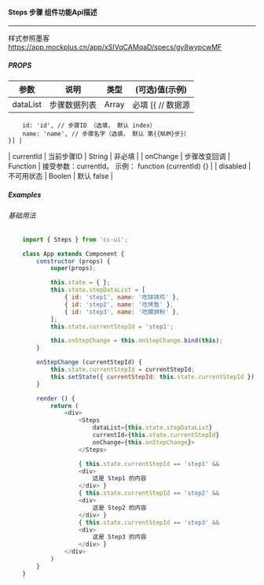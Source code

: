 #### Steps 步骤 组件功能Api描述

----------

样式参照墨客 https://app.mockplus.cn/app/xSIVqCAMqaD/specs/gy8wypcwMF


##### PROPS

|  参数   | 说明  | 类型 | (可选)值(示例) |
|  ----  | ----  | ---- | ---- |
| dataList | 步骤数据列表 | Array | 必填 [{ // 数据源
        id: 'id', // 步骤ID （选填， 默认 index）
        name: 'name', // 步骤名字（选填， 默认 第{{NUM}步}）
    }] |
| currentId  | 当前步骤ID | String | 非必填 |
| onChange | 步骤改变回调 | Function | 接受参数：currentId。 示例： function (currentId) {} |
| disabled | 不可用状态 | Boolen | 默认 false |


##### Examples  

###### 基础用法
```javascript
    import { Steps } from 'cc-ui';

    class App extends Component {
        constructor (props) {
            super(props);

            this.state = { };
            this.state.stepDataList = [
                { id: 'step1', name: '吃钵钵鸡' },
                { id: 'step2', name: '吃烤鱼' },
                { id: 'step3', name: '吃螺狮粉' },
            ];
            this.state.currentStepId = 'step1';

            this.onStepChange = this.onStepChange.bind(this);
        }

        onStepChange (currentStepId) {
            this.state.currentStepId = currentStepId;
            this.setState({ currentStepId: this.state.currentStepId });
        }

        render () {
            return (
                <div>
                    <Steps
                        dataList={this.state.stepDataList}
                        currentId={this.state.currentStepId}
                        onChange={this.onStepChange}>
                    </Steps>

                    { this.state.currentStepId == 'step1' &&
                    <div>
                        这是 Step1 的内容
                    </div> }
                    { this.state.currentStepId == 'step2' &&
                    <div>
                        这是 Step2 的内容
                    </div> }
                    { this.state.currentStepId == 'step3' &&
                    <div>
                        这是 Step3 的内容
                    </div> }
                </div>
            )
        }
    }
```
